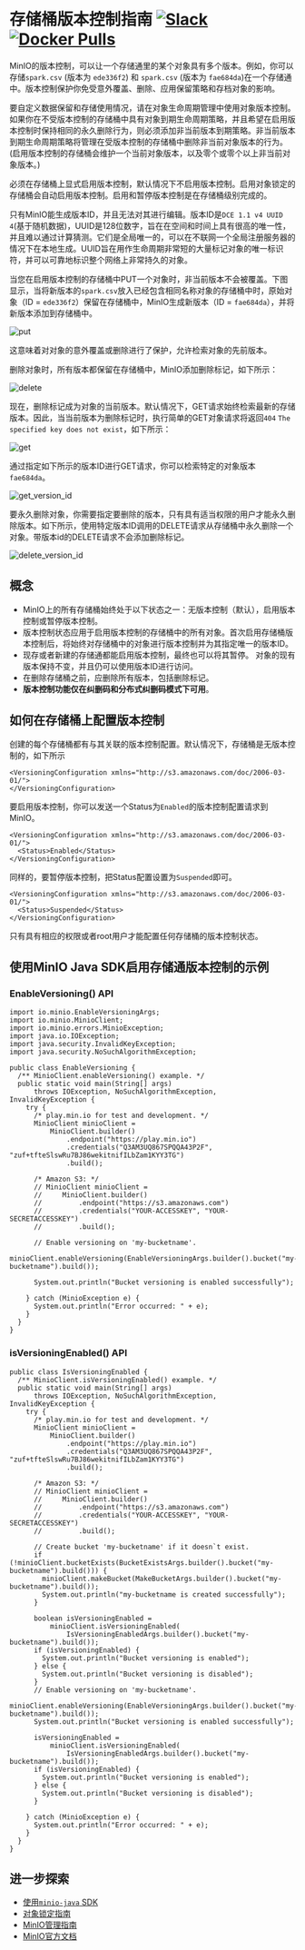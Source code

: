# 存储桶版本控制指南 [![Slack](https://slack.min.io/slack?type=svg)](https://slack.min.io) [![Docker Pulls](https://img.shields.io/docker/pulls/minio/minio.svg?maxAge=604800)](https://hub.docker.com/r/minio/minio/)

MinIO的版本控制，可以让一个存储通里的某个对象具有多个版本。例如，你可以存储`spark.csv` (版本为 `ede336f2`) 和 `spark.csv` (版本为 `fae684da`)在一个存储通中。版本控制保护你免受意外覆盖、删除、应用保留策略和存档对象的影响。

要自定义数据保留和存储使用情况，请在对象生命周期管理中使用对象版本控制。如果你在不受版本控制的存储桶中具有对象到期生命周期策略，并且希望在启用版本控制时保持相同的永久删除行为，则必须添加非当前版本到期策略。非当前版本到期生命周期策略将管理在受版本控制的存储桶中删除非当前对象版本的行为。(启用版本控制的存储桶会维护一个当前对象版本，以及零个或零个以上非当前对象版本。) 

必须在存储桶上显式启用版本控制，默认情况下不启用版本控制。启用对象锁定的存储桶会自动启用版本控制。启用和暂停版本控制是在存储桶级别完成的。

只有MinIO能生成版本ID，并且无法对其进行编辑。版本ID是`DCE 1.1 v4 UUID 4`(基于随机数据)，UUID是128位数字，旨在在空间和时间上具有很高的唯一性，并且难以通过计算猜测。它们是全局唯一的，可以在不联网一个全局注册服务器的情况下在本地生成。UUID旨在用作生命周期非常短的大量标记对象的唯一标识符，并可以可靠地标识整个网络上非常持久的对象。

当您在启用版本控制的存储桶中PUT一个对象时，非当前版本不会被覆盖。下图显示，当将新版本的`spark.csv`放入已经包含相同名称对象的存储桶中时，原始对象（ID = `ede336f2`）保留在存储桶中，MinIO生成新版本（ID = `fae684da`），并将新版本添加到存储桶中。

![put](https://raw.githubusercontent.com/minio/minio/master/docs/zh_CN/bucket/versioning/versioning_PUT_versionEnabled.png)

这意味着对对象的意外覆盖或删除进行了保护，允许检索对象的先前版本。

删除对象时，所有版本都保留在存储桶中，MinIO添加删除标记，如下所示：

![delete](https://raw.githubusercontent.com/minio/minio/master/docs/zh_CN/bucket/versioning/versioning_DELETE_versionEnabled.png)

现在，删除标记成为对象的当前版本。默认情况下，GET请求始终检索最新的存储版本。因此，当当前版本为删除标记时，执行简单的GET对象请求将返回`404` `The specified key does not exist`，如下所示：

![get](https://raw.githubusercontent.com/minio/minio/master/docs/zh_CN/bucket/versioning/versioning_GET_versionEnabled.png)

通过指定如下所示的版本ID进行GET请求，你可以检索特定的对象版本`fae684da`。

![get_version_id](https://raw.githubusercontent.com/minio/minio/master/docs/zh_CN/bucket/versioning/versioning_GET_versionEnabled_id.png)

要永久删除对象，你需要指定要删除的版本，只有具有适当权限的用户才能永久删除版本。如下所示，使用特定版本ID调用的DELETE请求从存储桶中永久删除一个对象。带版本id的DELETE请求不会添加删除标记。

![delete_version_id](https://raw.githubusercontent.com/minio/minio/master/docs/zh_CN/bucket/versioning/versioning_DELETE_versionEnabled_id.png)

## 概念
- MinIO上的所有存储桶始终处于以下状态之一：无版本控制（默认），启用版本控制或暂停版本控制。
- 版本控制状态应用于启用版本控制的存储桶中的所有对象。首次启用存储桶版本控制后，将始终对存储桶中的对象进行版本控制并为其指定唯一的版本ID。
- 现存或者新建的存储通都能启用版本控制，最终也可以将其暂停。 对象的现有版本保持不变，并且仍可以使用版本ID进行访问。
- 在删除存储桶之前，应删除所有版本，包括删除标记。
- **版本控制功能仅在纠删码和分布式纠删码模式下可用**。

## 如何在存储桶上配置版本控制
创建的每个存储桶都有与其关联的版本控制配置。默认情况下，存储桶是无版本控制的，如下所示
```
<VersioningConfiguration xmlns="http://s3.amazonaws.com/doc/2006-03-01/">
</VersioningConfiguration>
```

要启用版本控制，你可以发送一个Status为`Enabled`的版本控制配置请求到MinIO。
```
<VersioningConfiguration xmlns="http://s3.amazonaws.com/doc/2006-03-01/">
  <Status>Enabled</Status>
</VersioningConfiguration>
```

同样的，要暂停版本控制，把Status配置设置为`Suspended`即可。
```
<VersioningConfiguration xmlns="http://s3.amazonaws.com/doc/2006-03-01/">
  <Status>Suspended</Status>
</VersioningConfiguration>
```

只有具有相应的权限或者root用户才能配置任何存储桶的版本控制状态。

## 使用MinIO Java SDK启用存储通版本控制的示例

### EnableVersioning() API

```
import io.minio.EnableVersioningArgs;
import io.minio.MinioClient;
import io.minio.errors.MinioException;
import java.io.IOException;
import java.security.InvalidKeyException;
import java.security.NoSuchAlgorithmException;

public class EnableVersioning {
  /** MinioClient.enableVersioning() example. */
  public static void main(String[] args)
      throws IOException, NoSuchAlgorithmException, InvalidKeyException {
    try {
      /* play.min.io for test and development. */
      MinioClient minioClient =
          MinioClient.builder()
              .endpoint("https://play.min.io")
              .credentials("Q3AM3UQ867SPQQA43P2F", "zuf+tfteSlswRu7BJ86wekitnifILbZam1KYY3TG")
              .build();

      /* Amazon S3: */
      // MinioClient minioClient =
      //     MinioClient.builder()
      //         .endpoint("https://s3.amazonaws.com")
      //         .credentials("YOUR-ACCESSKEY", "YOUR-SECRETACCESSKEY")
      //         .build();

      // Enable versioning on 'my-bucketname'.
      minioClient.enableVersioning(EnableVersioningArgs.builder().bucket("my-bucketname").build());

      System.out.println("Bucket versioning is enabled successfully");

    } catch (MinioException e) {
      System.out.println("Error occurred: " + e);
    }
  }
}
```

### isVersioningEnabled() API

```
public class IsVersioningEnabled {
  /** MinioClient.isVersioningEnabled() example. */
  public static void main(String[] args)
      throws IOException, NoSuchAlgorithmException, InvalidKeyException {
    try {
      /* play.min.io for test and development. */
      MinioClient minioClient =
          MinioClient.builder()
              .endpoint("https://play.min.io")
              .credentials("Q3AM3UQ867SPQQA43P2F", "zuf+tfteSlswRu7BJ86wekitnifILbZam1KYY3TG")
              .build();

      /* Amazon S3: */
      // MinioClient minioClient =
      //     MinioClient.builder()
      //         .endpoint("https://s3.amazonaws.com")
      //         .credentials("YOUR-ACCESSKEY", "YOUR-SECRETACCESSKEY")
      //         .build();

      // Create bucket 'my-bucketname' if it doesn`t exist.
      if (!minioClient.bucketExists(BucketExistsArgs.builder().bucket("my-bucketname").build())) {
        minioClient.makeBucket(MakeBucketArgs.builder().bucket("my-bucketname").build());
        System.out.println("my-bucketname is created successfully");
      }

      boolean isVersioningEnabled =
          minioClient.isVersioningEnabled(
              IsVersioningEnabledArgs.builder().bucket("my-bucketname").build());
      if (isVersioningEnabled) {
        System.out.println("Bucket versioning is enabled");
      } else {
        System.out.println("Bucket versioning is disabled");
      }
      // Enable versioning on 'my-bucketname'.
      minioClient.enableVersioning(EnableVersioningArgs.builder().bucket("my-bucketname").build());
      System.out.println("Bucket versioning is enabled successfully");

      isVersioningEnabled =
          minioClient.isVersioningEnabled(
              IsVersioningEnabledArgs.builder().bucket("my-bucketname").build());
      if (isVersioningEnabled) {
        System.out.println("Bucket versioning is enabled");
      } else {
        System.out.println("Bucket versioning is disabled");
      }

    } catch (MinioException e) {
      System.out.println("Error occurred: " + e);
    }
  }
}
```

## 进一步探索
- [使用`minio-java` SDK](https://docs.minio.io/cn/java-client-quickstart-guide.html)
- [对象锁定指南](https://docs.minio.io/docs/minio-bucket-object-lock-guide.html)
- [MinIO管理指南](https://docs.min.io/docs/minio-admin-complete-guide.html)
- [MinIO官方文档](https://docs.min.io/cn/)
